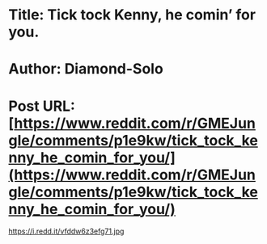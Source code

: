 # Title: Tick tock Kenny, he comin’ for you.
# Author: Diamond-Solo
# Post URL: [https://www.reddit.com/r/GMEJungle/comments/p1e9kw/tick_tock_kenny_he_comin_for_you/](https://www.reddit.com/r/GMEJungle/comments/p1e9kw/tick_tock_kenny_he_comin_for_you/)


https://i.redd.it/vfddw6z3efg71.jpg